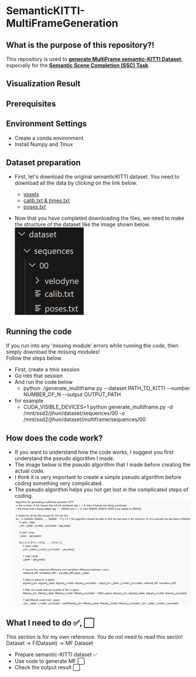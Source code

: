 # SemanticKITTI-MultiFrameGeneration


## What is the purpose of this repository?!
This repository is used to <u>**generate MultiFrame semantic-KITTI Dataset**</u>, especially for the <u>**Semantic Scene Completion (SSC) Task**</u>.

## Visualization Result


## Prerequisites

## Environment Settings
- Create a conda environment
- Install Numpy and Tmux


## Dataset preparation
- First, let's download the original semanticKITTI dataset. You need to download all the data by clicking on the link below.
    - [voxels](http://www.semantic-kitti.org/assets/data_odometry_voxels.zip)
    - [calib.txt & times.txt](http://www.cvlibs.net/download.php?file=data_odometry_calib.zip)
    - [poses.txt](http://www.semantic-kitti.org/assets/data_odometry_labels.zip)
    
- Now that you have completed downloading the files, we need to make the structure of the dataset like the image shown below.  
![alt text](./image_src/structure.png)

## Running the code
If you run into any 'missing module' errors while running the code, then simply download the missing modules!  
Follow the steps below.
- First, create a tmix session
- Go into that session
- And run the code below
    - python ./generate_multiframe.py --dataset PATH_TO_KITTI --number NUMBER_OF_N --output OUTPUT_PATH
- for example
    - CUDA_VISIBLE_DEVICES=1 python generate_multiframe.py -d /mnt/ssd2/jihun/dataset/sequences/00 -o /mnt/ssd2/jihun/dataset/multiframe/sequences/00


## How does the code work?
- If you want to understand how the code works, I suggest you first understand the pseudo algorithm I made.
- The image below is the pseudo algorithm that I made before creating the actual code.
- I think it is very important to create a simple pseudo algorithm before coding something very complicated.
- The pseudo algorithm helps you not get lost in the complicated steps of coding. 
![alt text](./image_src/algorithm.png)


## What I need to do ✅, ⬜
This section is for my own reference. You do not need to read this sectin!
Dataset -> F(Dataset) -> MF Dataset 
- Prepare semantic-KITTI dataset ✅
- Use code to generate MF ⬜
- Check the output result ⬜